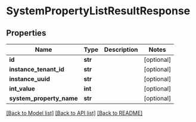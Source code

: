 # SystemPropertyListResultResponse

## Properties
Name | Type | Description | Notes
------------ | ------------- | ------------- | -------------
**id** | **str** |  | [optional] 
**instance_tenant_id** | **str** |  | [optional] 
**instance_uuid** | **str** |  | [optional] 
**int_value** | **int** |  | [optional] 
**system_property_name** | **str** |  | [optional] 

[[Back to Model list]](../README.md#documentation-for-models) [[Back to API list]](../README.md#documentation-for-api-endpoints) [[Back to README]](../README.md)


